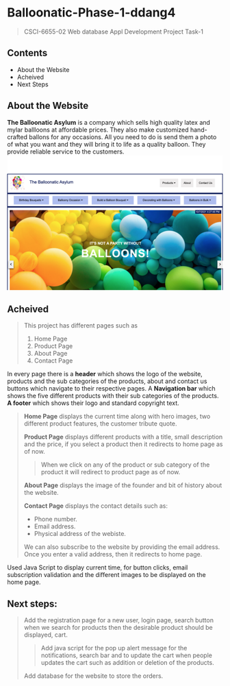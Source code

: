 # Balloonatic-Phase-1-ddang4

> CSCI-6655-02 Web database Appl Development Project Task-1

## Contents
- About the Website
- Acheived
- Next Steps

## About the Website
**The Balloonatic Asylum** is a company which sells high quality latex and mylar ballloons at affordable prices. They also make customized hand-crafted ballons for any occasions. All you need to do is send them a photo of what you want and they will bring it to life as a quality balloon. They provide reliable service to the customers. 
![alt text](https://github.com/DivyaDangeti/Balloonatic-Phase-1-ddang4/blob/main/Balloonatic-Phase-1-ddang4/Output%20screenshots/HomePage1.png)

## Acheived 
> This project has different pages such as
> 1. Home Page
> 2. Product Page
> 3. About Page
> 4. Contact Page 

In every page there is a **header** which shows the logo of the website, products and the sub categories of the products, about and contact us buttons which navigate to their respective pages. A **Navigation bar** which shows  the five different products with their sub categories of the products. **A footer** which shows their logo and standard copyright text.

> **Home Page** displays the current time along with hero images, two different product features, the customer tribute quote.
>
> **Product Page** displays different products with a title, small description and the price, if you select a product then it redirects to home page as of now. 
>
>> When we click on any of the product or sub category of the product it will redirect to product page as of now.
>
> **About Page** displays the image of the founder and bit of history about the website.
>
> **Contact Page** displays the contact details such as:
>
> - Phone number.
> - Email address.
> - Physical address of the webiste. 
>
> We can also subscribe to the website by providing the email address. Once you enter a valid address, then it redirects to home page.

Used Java Script to display current time, for button clicks, email subscription validation and the different images to be displayed on the home page.

## Next steps:
> Add the registration page for a new user, login page, search button when we search for products then the desirable product should be displayed, cart. 
>
>> Add java script for the pop up alert message for the notifications, search bar and to update the cart when people updates the cart such as addition or deletion of the products.
>
> Add database for the website to store the orders.





